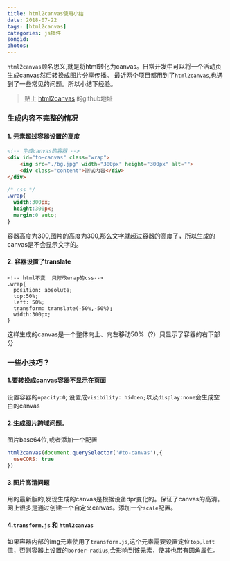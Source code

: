 ```yaml
---
title: html2canvas使用小结
date: 2018-07-22
tags: [html2canvas]
categories: js插件
songid: 
photos: 
---
```

`html2canvas`顾名思义,就是将html转化为canvas。日常开发中可以将一个活动页生成canvas然后转换成图片分享传播。
最近两个项目都用到了`html2canvas`,也遇到了一些常见的问题。所以小结下经验。
<!-- more -->
> 贴上 [html2canvas](https://github.com/niklasvh/html2canvas/) 的github地址  
### 生成内容不完整的情况

#### 1. 元素超过容器设置的高度
```html
<!-- 生成canvas的容器 -->
<div id="to-canvas" class="wrap">
    <img src="./bg.jpg" width="300px" height="300px" alt="">
    <div class="content">测试内容</div>
</div>
```
```css
/* css */
.wrap{
  width:300px;
  height:300px;
  margin:0 auto;
}
```
容器高度为300,图片的高度为300,那么文字就超过容器的高度了，所以生成的canvas是不会显示文字的。
#### 2. 容器设置了translate
```
<!-- html不变  只修改wrap的css-->
.wrap{
  position: absolute;
  top:50%;
  left: 50%;
  transform: translate(-50%,-50%);
  width:300px;
}
```
这样生成的canvas是一个整体向上、向左移动50%（?）只显示了容器的右下部分

### 一些小技巧？
#### 1.要转换成canvas容器不显示在页面
设置容器的`opacity:0`;  设置成`visibility: hidden;`以及`display:none`会生成空白的canvas
#### 2.生成图片跨域问题。
图片base64位,或者添加一个配置
```js
html2canvas(document.querySelector('#to-canvas'),{
  useCORS: true
})
```
#### 3.图片高清问题
用的最新版的,发现生成的canvas是根据设备dpr变化的。保证了canvas的高清。网上很多是通过创建一个自定义canvas。添加一个`scale`配置。

#### 4.`transform.js` 和 `html2canvas`
如果容器内部的img元素使用了`transform.js`,这个元素需要设置定位`top,left`值，否则容器上设置的`border-radius`,会影响到该元素，使其也带有圆角属性。
